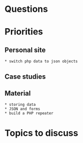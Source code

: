 # Questions

# Priorities

## Personal site
    * switch php data to json objects

## Case studies

## Material
    * storing data
    * JSON and forms
    * build a PHP repeater

# Topics to discuss